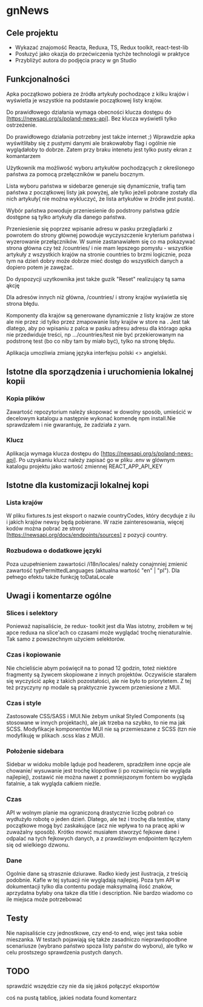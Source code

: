 # gnNews

## Cele projektu

-   Wykazać znajomość Reacta, Reduxa, TS, Redux toolkit, react-test-lib
-   Posłuzyć jako okazja do przećwiczenia tychże technologii w praktyce
-   Przybliżyć autora do podjęcia pracy w gn Studio

## Funkcjonalności

Apka początkowo pobiera ze źródła artykuły pochodzące z kilku krajów i wyświetla je wszystkie na podstawie początkowej listy krajów.

Do prawidłowego działania wymaga obecności klucza dostępu do [https://newsapi.org/s/poland-news-api]. Bez klucza wyświetli tylko ostrzeżenie.

Do prawidłowego działania potrzebny jest także internet ;) Wprawdzie apka wyświtliłaby się z pustymi danymi ale brakowałoby flag i ogólnie nie wyglądałoby to dobrze. Zatem przy braku intenetu jest tylko pusty ekran z komantarzem

Użytkownik ma możliwość wyboru artykułów pochodzących z określonego państwa za pomocą przełączników w panelu bocznym.

Lista wyboru państwa w sidebarze generuje się dynamicznie, trafią tam państwa z początkowej listy jak powyżej, ale tylko jeżeli pobrane zostały dla nich artykuły( nie można wykluczyć, że lista artykułów w źródle jest pusta).

Wybór państwa powoduje przeniesienie do podstrony państwa gdzie dostępne są tylko artykuły dla danego państwa.

Przeniesienie się poprzez wpisanie adresu w pasku przeglądarki z powrotem do strony głównej powoduje wyczyszczenie kryterium państwa i wyzerowanie przełączników. W sumie zastanawiałem się co ma pokazywać strona główna czy też /countries/ i nie mam lepszego pomysłu - wszystkie artykuły z wszystkich krajów na stronie countries to brzmi logicznie, poza tym na dzień dobry może dobrze mieć dostęp do wszystkich danych a dopiero potem je zawężać.

Do dyspozycji uzytkownika jest także guzik "Reset" realizujący tą sama ąkcję

Dla adresów innych niż główna, /countries/ i strony krajów wyświetla się strona błędu.

Komponenty <Route> dla krajów są generowane dynamicznie z listy krajów ze store ale nie przez :id tylko przez zmapowanie listy krajów w store na <Route>. Jest tak dlatego, aby po wpisaniu z palca w pasku adresu adresu dla którago apka nie przedwiduje treści, np .../countries/test nie być przekierowanym na podstronę test (bo co niby tam by miało być), tylko na stronę błędu.

Aplikacja umozliwia zmianę języka interfejsu polski <> angielski.

## Istotne dla sporządzenia i uruchomienia lokalnej kopii

### Kopia plików

Zawartość repozytorium należy skopować w dowolny sposób, umieścić w decelowym katalogu a następnie wykonać komendę npm install.Nie sprawdzałem i nie gwarantuję, że zadziała z yarn.

### Klucz

Aplikacja wymaga klucza dostępu do [https://newsapi.org/s/poland-news-api]. Po uzyskaniu klucz należy zapisać go w pliku .env w glównym katalogu projektu jako wartość zmiennej REACT_APP_API_KEY

## Istotne dla kustomizacji lokalnej kopi

### Lista krajów

W pliku fixtures.ts jest eksport o nazwie countryCodes, który decyduje z ilu i jakich krajów newsy będą pobierane. W razie zainteresowania, więcej kodów można pobrać ze strony
[https://newsapi.org/docs/endpoints/sources]
z pozycji country.

### Rozbudowa o dodatkowe języki

Poza uzupełnieniem zawartości /i18n/locales/ należy conajmniej zmienić zawartość typPermittedLanguages (aktualna wartość "en" | "pl").
Dla pełnego efektu także funkcję toDataLocale

## Uwagi i komentarze ogólne

### Slices i selektory

Ponieważ napisaliście, że redux- toolkit jest dla Was istotny, zrobiłem w tej apce reduxa na slice'ach co czasami może wyglądać trochę nienaturalnie. Tak samo z powszechnym użyciem selektorów.

### Czas i kopiowanie

Nie chcieliście abym poświęcił na to ponad 12 godzin, toteż niektóre fragmenty są żywcem skopiowane z innych projektów. Oczywiście starałem się wyczyścić apkę z takich pozostałości, ale nie było to priorytetem. Z tej też przyczyny np modale są praktycznie żywcem przeniesione z MUI.

### Czas i style

Zastosowałe CSS/SASS i MUI.Nie żebym unikał Styled Components (są stosowane w innych projektach), ale jak trzeba na szybko, to nie ma jak SCSS. Modyfikacje komponentów MUI nie są przemieszane z SCSS (tzn nie modyfikuję w plikach .scss klas z MUI).

### Położenie sidebara

Sidebar w widoku mobile ląduje pod headerem, spradziłem inne opcje ale chowanie/ wysuwanie jest trochę klopotliwe (i po rozwinięciu nie wygląda najlepiej), zostawić nie można nawet z pomniejszonym fontem bo wygląda fatalnie, a tak wygląda całkiem nieźle.

### Czas

API w wolnym planie ma ograniczoną drastycznie liczbę pobrań co wydłużyło robotę o jeden dzień. Dlatego, ale też i trochę dla testów, stany początkowe mogą być zaskakujące (acz nie wpływa to na pracę apki w zuważalny sposób). Krótko mowić musiałem stworzyć fejkowe dane i odpalać na tych fejkowych danych, a z prawdziwym endpointem łączyłem się od wielkiego dzwonu.

### Dane

Ogolnie dane są strasznie dziurawe. Radko kiedy jest ilustracja, z treścią podobnie. Kafle w tej sytuacji nie wyglądają najlepiej. Poza tym API w dokumentacji tylko dla contentu podaje maksymalną ilość znaków, aprzydatna byłaby ona takze dla title i description. Nie bardzo wiadomo co ile miejsca może potrzebować

## Testy

Nie napisaliście czy jednostkowe, czy end-to end, więc jest taka sobie mieszanka. W testach pojawiają się także zasadniczo nieprawdopodbne scenariusze (wybrano państwo spoza listy państw do wyboru), ale tylko w celu prostszego sprawdzenia pustych danych.

## TODO

sprawdzić wszędzie czy nie da się jakoś połączyć eksportów

coś na pustą tablicę, jakieś nodata found komentarz
